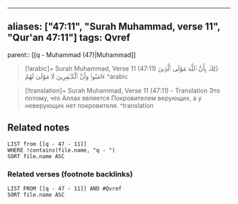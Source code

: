 
---
aliases: ["47:11", "Surah Muhammad, verse 11", "Qur'an 47:11"]
tags: Qvref
---

parent:: [[q - Muhammad (47)|Muhammad]]

> [!arabic]+ Surah Muhammad, Verse 11 (47:11)
> <span class="quran-arabic">ذَٰلِكَ بِأَنَّ ٱللَّهَ مَوْلَى ٱلَّذِينَ ءَامَنُوا۟ وَأَنَّ ٱلْكَـٰفِرِينَ لَا مَوْلَىٰ لَهُمْ</span>
^arabic

> [!translation]+ Surah Muhammad, Verse 11 (47:11) - Translation
> Это потому, что Аллах является Покровителем верующих, а у неверующих нет покровителя.
^translation



## Related notes
```dataview
LIST from [[q - 47 - 11]]
WHERE !contains(file.name, "q - ")
SORT file.name ASC
```

### Related verses (footnote backlinks)
```dataview
LIST FROM [[q - 47 - 11]] AND #Qvref
SORT file.name ASC
```

